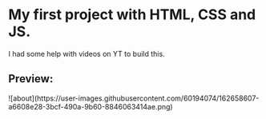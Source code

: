 <h1>My first project with HTML, CSS and JS.</h1>
<p>I had some help with videos on YT to build this.</p>

<h2>Preview:</h2>
![about](https://user-images.githubusercontent.com/60194074/162658607-a6608e28-3bcf-490a-9b60-8846063414ae.png)
